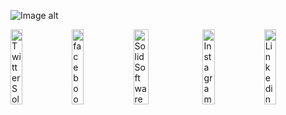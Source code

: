 ![Image alt](https://github.com/kitt-kitt/kitt/blob/main/Frame%2080.jpg)
<div><a href="https://x.com/SolidSoftwareHQ"><img src="readme/twitter.svg" width="19.5%" height=120 alt="Twitter SolidSoftware"></a><a href="https://www.facebook.com/SolidSoftwareHQ/?locale=ru_RU"><img src="readme/linked.svg" width="19.5%" height=120 alt="facebook Solid Software"></a><a href="https://solid.software/"><img src="readme/Group 3224.svg" width="22%" height=120 alt="Solid Software Site"></a><a href="https://www.instagram.com/solidsoftwarehq/"><img src="readme/inst.svg" width="19.5%" height=120 alt="Instagram solid SOftware"></a><a href="https://ua.linkedin.com/company/solidsoftware"><img src="readme/linked.svg" width="19.5%" height=120 alt="Linkedin solid software"></a></div>
